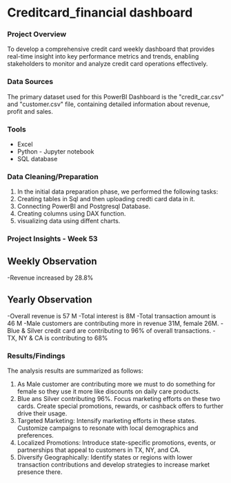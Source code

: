 # Creditcard_financial dashboard

### Project Overview
To develop a comprehensive credit card weekly dashboard that provides real-time insight into key performance metrics and trends, enabling stakeholders to monitor and analyze credit card operations effectively.

### Data Sources
The primary dataset used for this  PowerBI Dashboard is the "credit_car.csv"  and  "customer.csv" file, containing detailed information about revenue, profit and sales.

### Tools
- Excel
- Python - Jupyter notebook
- SQL database

 ### Data Cleaning/Preparation
1. In the initial data preparation phase, we performed the following tasks:
2. Creating tables in Sql and then uploading credti card data in it.
3. Connecting PowerBI and Postgresql Database.
4. Creating columns using DAX function.
5. visualizing data using diffent charts.

### Project Insights - Week 53

## Weekly Observation
-Revenue increased by 28.8%

## Yearly Observation
-Overall revenue is 57 M
-Total interest is 8M
-Total transaction amount is 46 M
-Male customers are contributing more in revenue 31M, female 26M.
-Blue & Silver credit card are contributing to 96% of overall transactions.
-TX, NY & CA is contributing to 68%


### Results/Findings
  The analysis results are summarized as follows:
  1. As Male customer are contributing more we must to do something for female so they use it more like discounts on daily care products.
  2. Blue ans Silver contributing 96%. Focus marketing efforts on these two cards. Create special promotions, rewards, or cashback offers to further drive their usage.
  3. Targeted Marketing: Intensify marketing efforts in these states. Customize campaigns to resonate with local demographics and preferences.
  4. Localized Promotions: Introduce state-specific promotions, events, or partnerships that appeal to customers in TX, NY, and CA.
  5. Diversify Geographically: Identify states or regions with lower transaction contributions and develop strategies to increase market presence there.
 
